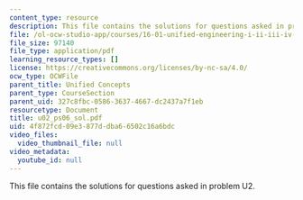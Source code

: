 ```yaml
---
content_type: resource
description: This file contains the solutions for questions asked in problem U2.
file: /ol-ocw-studio-app/courses/16-01-unified-engineering-i-ii-iii-iv-fall-2005-spring-2006/4f872fcd09e3877ddba66502c16a6bdc_u02_ps06_sol.pdf
file_size: 97140
file_type: application/pdf
learning_resource_types: []
license: https://creativecommons.org/licenses/by-nc-sa/4.0/
ocw_type: OCWFile
parent_title: Unified Concepts
parent_type: CourseSection
parent_uid: 327c8fbc-0586-3637-4667-dc2437a7f1eb
resourcetype: Document
title: u02_ps06_sol.pdf
uid: 4f872fcd-09e3-877d-dba6-6502c16a6bdc
video_files:
  video_thumbnail_file: null
video_metadata:
  youtube_id: null
---
```

This file contains the solutions for questions asked in problem U2.
